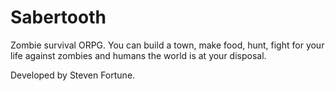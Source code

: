# Sabertooth
Zombie survival ORPG. You can build a town, make food, hunt, fight for your life against zombies and humans the world is at your disposal.

Developed by Steven Fortune.

